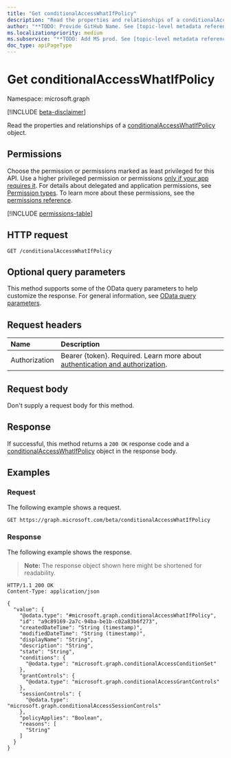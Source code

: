 ```yaml
---
title: "Get conditionalAccessWhatIfPolicy"
description: "Read the properties and relationships of a conditionalAccessWhatIfPolicy object."
author: "**TODO: Provide GitHub Name. See [topic-level metadata reference](https://aka.ms/msgo?pagePath=Document-APIs/Guidelines/Metadata)**"
ms.localizationpriority: medium
ms.subservice: "**TODO: Add MS prod. See [topic-level metadata reference](https://aka.ms/msgo?pagePath=Document-APIs/Guidelines/Metadata)**"
doc_type: apiPageType
---
```


# Get conditionalAccessWhatIfPolicy

Namespace: microsoft.graph

[!INCLUDE [beta-disclaimer](../../includes/beta-disclaimer.md)]

Read the properties and relationships of a [conditionalAccessWhatIfPolicy](../resources/conditionalaccesswhatifpolicy.md) object.

## Permissions

Choose the permission or permissions marked as least privileged for this API. Use a higher privileged permission or permissions [only if your app requires it](/graph/permissions-overview#best-practices-for-using-microsoft-graph-permissions). For details about delegated and application permissions, see [Permission types](/graph/permissions-overview#permission-types). To learn more about these permissions, see the [permissions reference](/graph/permissions-reference).

<!-- {
  "blockType": "permissions",
  "name": "conditionalaccesswhatifpolicy-get-permissions"
}
-->
[!INCLUDE [permissions-table](../includes/permissions/conditionalaccesswhatifpolicy-get-permissions.md)]

## HTTP request

<!-- {
  "blockType": "ignored"
}
-->
``` http
GET /conditionalAccessWhatIfPolicy
```

## Optional query parameters

This method supports some of the OData query parameters to help customize the response. For general information, see [OData query parameters](/graph/query-parameters).

## Request headers

|Name|Description|
|:---|:---|
|Authorization|Bearer {token}. Required. Learn more about [authentication and authorization](/graph/auth/auth-concepts).|

## Request body

Don't supply a request body for this method.

## Response

If successful, this method returns a `200 OK` response code and a [conditionalAccessWhatIfPolicy](../resources/conditionalaccesswhatifpolicy.md) object in the response body.

## Examples

### Request

The following example shows a request.
<!-- {
  "blockType": "request",
  "name": "get_conditionalaccesswhatifpolicy"
}
-->
``` http
GET https://graph.microsoft.com/beta/conditionalAccessWhatIfPolicy
```


### Response

The following example shows the response.
>**Note:** The response object shown here might be shortened for readability.
<!-- {
  "blockType": "response",
  "truncated": true,
  "@odata.type": "microsoft.graph.conditionalAccessWhatIfPolicy"
}
-->
``` http
HTTP/1.1 200 OK
Content-Type: application/json

{
  "value": {
    "@odata.type": "#microsoft.graph.conditionalAccessWhatIfPolicy",
    "id": "a9c89169-2a7c-94ba-be1b-c02a83b6f273",
    "createdDateTime": "String (timestamp)",
    "modifiedDateTime": "String (timestamp)",
    "displayName": "String",
    "description": "String",
    "state": "String",
    "conditions": {
      "@odata.type": "microsoft.graph.conditionalAccessConditionSet"
    },
    "grantControls": {
      "@odata.type": "microsoft.graph.conditionalAccessGrantControls"
    },
    "sessionControls": {
      "@odata.type": "microsoft.graph.conditionalAccessSessionControls"
    },
    "policyApplies": "Boolean",
    "reasons": [
      "String"
    ]
  }
}
```

